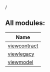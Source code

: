 /

## All modules:

| Name |
|---|
| [viewcontract](viewcontract/index.md) |  |
| [viewlegacy](viewlegacy/index.md) |  |
| [viewmodel](viewmodel/index.md) |  |
